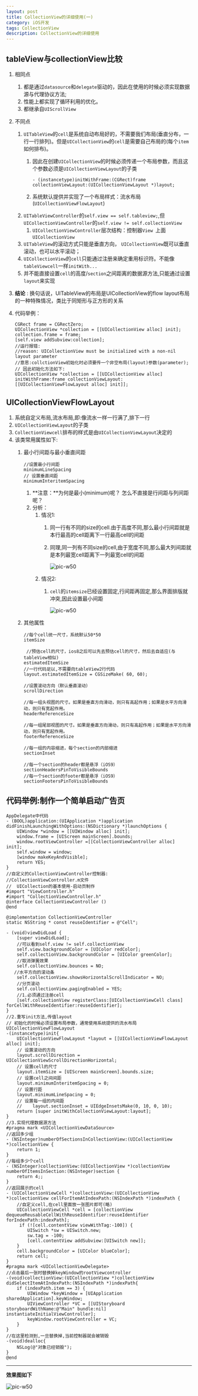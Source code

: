 ```yaml
---
layout: post
title: CollectionView的详细使用(一)
category: iOS开发
tags: CollectionView
description: CollectionView的详细使用
---
```


## tableView与collectionView比较
1. 相同点  
    1. 都是通过`datasource`和`delegate`驱动的，因此在使用的时候必须实现数据源与代理协议方法;  
    2. 性能上都实现了循环利用的优化。
    3. 都继承自`UIScrollView`
2. 不同点  
    1. `UITableView`的`cell`是系统自动布局好的，不需要我们布局(垂直分布，一行一行排列)。但是`UICollectionView`的`cell`是需要自己布局的(每个`item`如何排布)。
        1. 因此在创建`UICollectionView`的时候必须传递一个布局参数，而且这个参数必须是`UICollectionViewLayout`的子类
            
            ```
            - (instancetype)initWithFrame:(CGRect)frame collectionViewLayout:(UICollectionViewLayout *)layout;
            ```
        2. 系统默认提供并实现了一个布局样式：流水布局(`UICollectionViewFlowLayout`)  
    2. `UITableViewController`的`self.view == self.tableview;`,但`UICollectionViewController`的`self.view != self.collectionView`
        1. `UICollectionViewController`层次结构：控制器`View `上面`UICollectionView`   
    3. `UITableView`的滚动方式只能是垂直方向， `UICollectionView`既可以垂直滚动，也可以水平滚动；    
    4. `UICollectionView`的`cell`只能通过注册来确定重用标识符。不能像`tableViewcell`一样`initWith...`    
    5. 并不能直接设置`cell`的高度/`section`之间距离的数据源方法,只能通过设置`layout`来实现  
3. **结论** : 换句话说，UITableView的布局是UICollectionView的flow layout布局的一种特殊情况，类比于同矩形与正方形的关系 
4. 代码举例： 
    
    ```
    CGRect frame = CGRectZero;
    UICollectionView *collection = [[UICollectionView alloc] init];
    collection.frame = frame;
    [self.view addSubview:collection];
    //运行报错:
    //reason: UICollectionView must be initialized with a non-nil layout parameter
    //意思:collctionView初始化时必须要传一个非空布局(layout)参数(parameter);
    // 因此初始化方法如下:
    UICollectionView *collection = [[UICollectionView alloc] initWithFrame:frame collectionViewLayout:[[UICollectionViewFlowLayout alloc] init]];
    ```

## UICollectionViewFlowLayout
1. 系统自定义布局,流水布局,即:像流水一样一行满了,排下一行
2. `UICollectionViewLayout`的子类
3. `CollectionViewcell`排布的样式是由`UICollectionViewLayout`决定的
4. 该类常用属性如下:    
    1. 最小行间距与最小垂直间距
        
        ```
        //设置最小行间距   
        minimumLineSpacing   
        // 设置垂直间距   
        minimumInteritemSpacing
        ``` 
        
        1. **注意：**为何是最小(minimum)呢？ 怎么不直接是行间距与列间距呢？
        2. 分析：
            1. 情况1:
                1. 同一行有不同的size的cell.由于高度不同,那么最小行间距就是本行最高的cell距离下一行最高cell的间距  
                2. 同理,同一列有不同size的cell,由于宽度不同,那么最大列间距就是本列最宽cell距离下一列最宽cell的间距 
                    
                    ![pic-w50](https://raw.githubusercontent.com/zhoghua123/imgsBed/master/coll1.png) 
            2. 情况2:
                1. `cell`的`itemsize`已经设置固定,行间距再固定,那么界面排版就冲突,因此设置最小间距 
                    
                    ![pic-w50](https://raw.githubusercontent.com/zhoghua123/imgsBed/master/collection2.png) 
    2. 其他属性
        
        ```
        //每个cell统一尺寸，系统默认50*50
        itemSize
         
         //预估cell的尺寸，ios8之后可以先去预估cell的尺寸，然后去自适应(与tableView相似) 
        estimatedItemSize
        //一行代码足以,不需要向tableView2行代码
        layout.estimatedItemSize = CGSizeMake( 60, 60);
        
        //设置滚动方向（默认垂直滚动）   
        scrollDirection
        
        //每一组头视图的尺寸。如果是垂直方向滑动，则只有高起作用；如果是水平方向滑动，则只有宽起作用。 
        headerReferenceSize
        
        //每一组尾部视图的尺寸。如果是垂直方向滑动，则只有高起作用；如果是水平方向滑动，则只有宽起作用。 
        footerReferenceSize
        
        //每一组的内容缩进，每个section的内部缩进
        sectionInset
        
        //每一个section的header都是悬浮（iOS9）
        sectionHeadersPinToVisibleBounds
        //每一个section的footer都是悬浮（iOS9）
        sectionFootersPinToVisibleBounds
        ```

## 代码举例:制作一个简单启动广告页

```   
AppDelegate中代码
- (BOOL)application:(UIApplication *)application didFinishLaunchingWithOptions:(NSDictionary *)launchOptions {
    UIWindow *window = [[UIWindow alloc] init];
    window.frame = [UIScreen mainScreen].bounds;
    window.rootViewController =[[CollectionViewController alloc] init];
    self.window = window;
    [window makeKeyAndVisible];
    return YES;
}
//自定义的CollectionViewController控制器:
//CollectionViewController.m文件
//  UICollection的基本使用-启动页制作
#import "ViewController.h"
#import "CollectionViewController.h"
@interface CollectionViewController ()
@end

@implementation CollectionViewController
static NSString * const reuseIdentifier = @"Cell";

- (void)viewDidLoad {
    [super viewDidLoad];
    //可以看到self.view != self.collectionView
    self.view.backgroundColor = [UIColor redColor];
    self.collectionView.backgroundColor = [UIColor greenColor];
    //取消弹簧效果
    self.collectionView.bounces = NO;
   //水平方向的滚动条
    self.collectionView.showsHorizontalScrollIndicator = NO;
    //分页滚动
    self.collectionView.pagingEnabled = YES;
    //1.必须通过注册cell
    [self.collectionView registerClass:[UICollectionViewCell class] forCellWithReuseIdentifier:reuseIdentifier];
}
//2.重写init方法,传值layout
// 初始化的时候必须设置布局参数，通常使用系统提供的流水布局UICollectionViewFlowLayout
-(instancetype)init{
    UICollectionViewFlowLayout *layout = [[UICollectionViewFlowLayout alloc] init];
    // 设置滚动的方向
    layout.scrollDirection = UICollectionViewScrollDirectionHorizontal;
    // 设置cell的尺寸
    layout.itemSize = [UIScreen mainScreen].bounds.size;
    // 设置cell之间间距
    layout.minimumInteritemSpacing = 0;
    // 设置行距
    layout.minimumLineSpacing = 0;
    // 设置每一组的内间距
    //    layout.sectionInset = UIEdgeInsetsMake(0, 10, 0, 10);
    return [super initWithCollectionViewLayout:layout];
}
//3.实现代理数据源方法
#pragma mark <UICollectionViewDataSource>
//返回多少组
- (NSInteger)numberOfSectionsInCollectionView:(UICollectionView *)collectionView {
    return 1;
}
//每组多少个cell
- (NSInteger)collectionView:(UICollectionView *)collectionView numberOfItemsInSection:(NSInteger)section {
    return 4;;
}
//返回展示的cell
- (UICollectionViewCell *)collectionView:(UICollectionView *)collectionView cellForItemAtIndexPath:(NSIndexPath *)indexPath {
    //自定义cell,在cell里面放一张图片即可(略)
    UICollectionViewCell *cell = [collectionView dequeueReusableCellWithReuseIdentifier:reuseIdentifier forIndexPath:indexPath];
     if (![cell.contentView viewWithTag:-100]) {
        UISwitch *sw = UISwitch.new;
        sw.tag = -100;
        [cell.contentView addSubview:[UISwitch new]];
    }
    cell.backgroundColor = [UIColor blueColor];
    return cell;
}
#pragma mark <UICollectionViewDelegate>
//点击最后一张时替换掉keyWindow的rootViewcontroller
-(void)collectionView:(UICollectionView *)collectionView didSelectItemAtIndexPath:(NSIndexPath *)indexPath{
    if (indexPath.item == 3) {
        UIWindow *keyWindow = [UIApplication sharedApplication].keyWindow;
        UIViewController *VC = [[UIStoryboard storyboardWithName:@"Main" bundle:nil] instantiateInitialViewController];
        keyWindow.rootViewController = VC;
    }
}
//在这里检测到,一旦替换掉,当前控制器就会被销毁
-(void)dealloc{
    NSLog(@"对象已经销毁");
}
@end
```
---
**效果图如下**

![pic-w50](https://raw.githubusercontent.com/zhoghua123/imgsBed/master/collection1.gif) 


